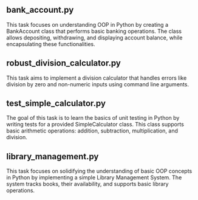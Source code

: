 ## bank_account.py

This task focuses on understanding OOP in Python by creating a BankAccount class that performs basic banking operations. The class allows depositing, withdrawing, and displaying account balance, while encapsulating these functionalities.

## robust_division_calculator.py

This task aims to implement a division calculator that handles errors like division by zero and non-numeric inputs using command line arguments.

## test_simple_calculator.py

The goal of this task is to learn the basics of unit testing in Python by writing tests for a provided SimpleCalculator class. This class supports basic arithmetic operations: addition, subtraction, multiplication, and division.

## library_management.py

This task focuses on solidifying the understanding of basic OOP concepts in Python by implementing a simple Library Management System. The system tracks books, their availability, and supports basic library operations.